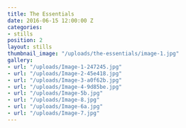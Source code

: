 ```yaml
---
title: The Essentials
date: 2016-06-15 12:00:00 Z
categories:
- stills
position: 2
layout: stills
thumbnail_image: "/uploads/the-essentials/image-1.jpg"
gallery:
- url: "/uploads/Image-1-247245.jpg"
- url: "/uploads/Image-2-45e418.jpg"
- url: "/uploads/Image-3-a0f62b.jpg"
- url: "/uploads/Image-4-9d85be.jpg"
- url: "/uploads/Image-5b.jpg"
- url: "/uploads/Image-8.jpg"
- url: "/uploads/Image-6a.jpg"
- url: "/uploads/Image-7.jpg"
---
```


